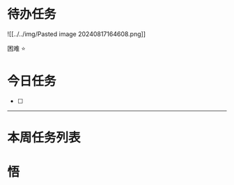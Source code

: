 # 待办任务
![[../../img/Pasted image 20240817164608.png]]

困难
⭐

# 今日任务
- [ ] 




------
# 本周任务列表



# 悟